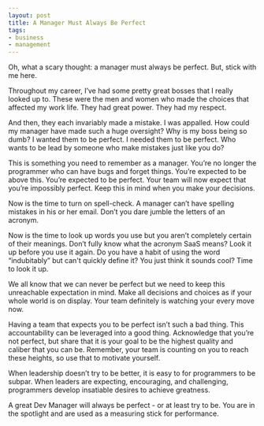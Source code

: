 ```yaml
---
layout: post
title: A Manager Must Always Be Perfect
tags:
- business
- management
---
```

Oh, what a scary thought: a manager must always be perfect. But, stick with me here.

Throughout my career, I’ve had some pretty great bosses that I really looked up to. These were the men and women who made the choices that affected my work life. They had great power. They had my respect.

And then, they each invariably made a mistake. I was appalled. How could my manager have made such a huge oversight? Why is my boss being so dumb? I wanted them to be perfect. I needed them to be perfect. Who wants to be lead by someone who make mistakes just like you do?

This is something you need to remember as a manager. You’re no longer the programmer who can have bugs and forget things. You’re expected to be above this. You’re expected to be perfect. Your team will now expect that you’re impossibly perfect. Keep this in mind when you make your decisions.

Now is the time to turn on spell-check. A manager can’t have spelling mistakes in his or her email. Don’t you dare jumble the letters of an acronym.

Now is the time to look up words you use but you aren’t completely certain of their meanings. Don’t fully know what the acronym SaaS means? Look it up before you use it again. Do you have a habit of using the word “indubitably” but can't quickly define it? You just think it sounds cool? Time to look it up.

We all know that we can never be perfect but we need to keep this unreachable expectation in mind. Make all decisions and choices as if your whole world is on display. Your team definitely is watching your every move now.

Having a team that expects you to be perfect isn’t such a bad thing. This accountability can be leveraged into a good thing. Acknowledge that you’re not perfect, but share that it is your goal to be the highest quality and caliber that you can be. Remember, your team is counting on you to reach these heights, so use that to motivate yourself.

When leadership doesn’t try to be better, it is easy to for programmers to be subpar. When leaders are expecting, encouraging, and challenging, programmers develop insatiable desires to achieve greatness.

A great Dev Manager will always be perfect - or at least try to be. You are in the spotlight and are used as a measuring stick for performance.